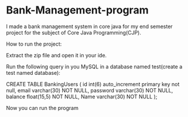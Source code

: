 # Bank-Management-program
I made a bank management system in core java for my end semester project for the subject of Core Java Programming(CJP).

How to run the project:

Extract the zip file and open it in your ide.

Run the following query in you MySQL in a database named test(create a test named database):

CREATE TABLE BankingUsers (
    id int(6) auto_increment primary key not null,
    email varchar(30) NOT NULL,
    password varchar(30) NOT NULL,
    balance float(15,5) NOT NULL,
    Name varchar(30) NOT NULL
);

Now you can run the program
